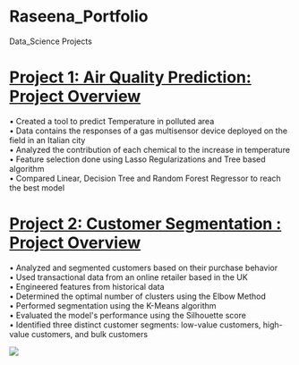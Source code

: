 # Raseena_Portfolio
Data_Science Projects

# [Project 1: Air Quality Prediction: Project Overview ](https://github.com/Raseena-KP/Air-Quality-Prediction/blob/main/Predicting_Air_Quality.ipynb)
•	Created a tool to predict Temperature in polluted area</br>
•	Data contains the responses of a gas multisensor device deployed on the field in an Italian city</br>
• Analyzed the contribution of each chemical to the increase in temperature</br>
•	Feature selection done using Lasso Regularizations and Tree based algorithm</br>
•	Compared Linear, Decision Tree and Random Forest Regressor to reach the best model</br>

# [Project 2: Customer Segmentation : Project Overview ](https://github.com/Raseena-KP/Customer_Segmentation/blob/main/Customer_Segmentation.ipynb)
• Analyzed and segmented customers based on their purchase behavior</br>
• Used transactional data from an online retailer based in the UK</br>
• Engineered features from historical data</br>
• Determined the optimal number of clusters using the Elbow Method</br>
• Performed segmentation using the K-Means algorithm</br>
• Evaluated the model's performance using the Silhouette score</br>
• Identified three distinct customer segments: low-value customers, high-value customers, and bulk customers</br>

  ![](https://github.com/Raseena-KP/portfolio/blob/main/images/Customer%20Segments.png)
